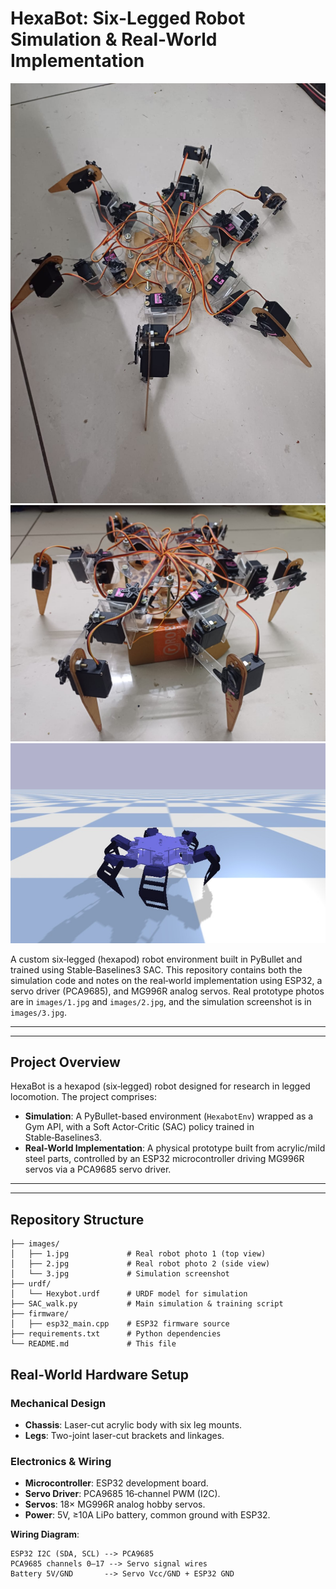 # HexaBot: Six-Legged Robot Simulation & Real-World Implementation

![Physical Prototype Top View](images/1.jpg)
![Physical Prototype Side View](images/2.jpg)
![Simulation in PyBullet](images/3.jpg)

A custom six‑legged (hexapod) robot environment built in PyBullet and trained using Stable‑Baselines3 SAC. This repository contains both the simulation code and notes on the real‑world implementation using ESP32, a servo driver (PCA9685), and MG996R analog servos. Real prototype photos are in `images/1.jpg` and `images/2.jpg`, and the simulation screenshot is in `images/3.jpg`.

---

---

## Project Overview

HexaBot is a hexapod (six‑legged) robot designed for research in legged locomotion. The project comprises:

* **Simulation**: A PyBullet-based environment (`HexabotEnv`) wrapped as a Gym API, with a Soft Actor‑Critic (SAC) policy trained in Stable‑Baselines3.
* **Real‑World Implementation**: A physical prototype built from acrylic/mild steel parts, controlled by an ESP32 microcontroller driving MG996R servos via a PCA9685 servo driver.

---

---

## Repository Structure

```text
├── images/
│   ├── 1.jpg             # Real robot photo 1 (top view)
│   ├── 2.jpg             # Real robot photo 2 (side view)
│   └── 3.jpg             # Simulation screenshot
├── urdf/
│   └── Hexybot.urdf      # URDF model for simulation
├── SAC_walk.py           # Main simulation & training script
├── firmware/
│   ├── esp32_main.cpp    # ESP32 firmware source
├── requirements.txt      # Python dependencies
└── README.md             # This file
```


## Real‑World Hardware Setup

### Mechanical Design

* **Chassis**: Laser-cut acrylic body with six leg mounts.
* **Legs**: Two-joint laser-cut brackets and linkages.

### Electronics & Wiring

* **Microcontroller**: ESP32 development board.
* **Servo Driver**: PCA9685 16‑channel PWM (I2C).
* **Servos**: 18× MG996R analog hobby servos.
* **Power**: 5V, ≥10A LiPo battery, common ground with ESP32.

**Wiring Diagram**:

```
ESP32 I2C (SDA, SCL) --> PCA9685
PCA9685 channels 0–17 --> Servo signal wires
Battery 5V/GND       --> Servo Vcc/GND + ESP32 GND
```


